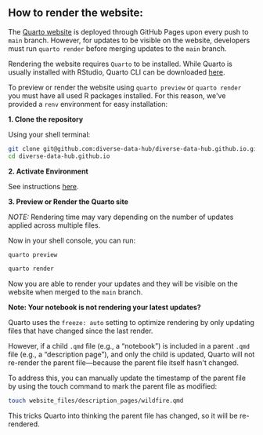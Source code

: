 ## How to render the website:

The [Quarto website](https://diverse-data-hub.github.io/) is deployed through GitHub Pages upon every push to `main` branch. However, for updates to be visible on the website, developers must run `quarto render` before merging updates to the `main` branch.

Rendering the website requires `Quarto` to be installed. While Quarto is usually installed with RStudio, Quarto CLI can be downloaded [here](https://quarto.org/docs/get-started/).

To preview or render the website using `quarto preview` or `quarto render` you must have all used R packages installed. For this reason, we've provided a `renv` environment for easy installation:

**1. Clone the repository**

Using your shell terminal:

```bash
git clone git@github.com:diverse-data-hub/diverse-data-hub.github.io.git
cd diverse-data-hub.github.io
```

**2. Activate Environment**

See instructions [here](https://github.com/diverse-data-hub/diverse-data-hub.github.io/blob/main/website_files/instructions/how_to_activate_environment.md). 

**3. Preview or Render the Quarto site**

*NOTE:* Rendering time may vary depending on the number of updates applied across multiple files.

Now in your shell console, you can run:

```bash
quarto preview
```

```bash
quarto render
```

Now you are able to render your updates and they will be visible on the website when merged to the `main` branch.

**Note: Your notebook is not rendering your latest updates?**

Quarto uses the `freeze: auto` setting to optimize rendering by only updating files that have changed since the last render.

However, if a child `.qmd` file (e.g., a “notebook”) is included in a parent `.qmd` file (e.g., a “description page”), and only the child is updated, Quarto will not re-render the parent file—because the parent file itself hasn't changed.

To address this, you can manually update the timestamp of the parent file by using the touch command to mark the parent file as modified:

```bash
touch website_files/description_pages/wildfire.qmd
```

This tricks Quarto into thinking the parent file has changed, so it will be re-rendered.